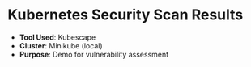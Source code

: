 # Kubernetes Security Scan Results
- **Tool Used**: Kubescape  
- **Cluster**: Minikube (local)  
- **Purpose**: Demo for vulnerability assessment  
